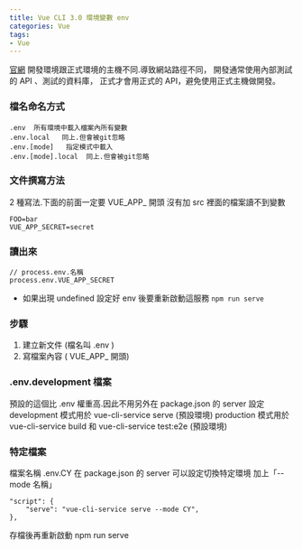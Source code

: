 ```yaml
---
title: Vue CLI 3.0 環境變數 env 
categories: Vue
tags: 
- Vue
---
```

[官網](https://cli.vuejs.org/zh/guide/mode-and-env.html#%E6%A8%A1%E5%BC%8F)
開發環境跟正式環境的主機不同.導致網站路徑不同，
開發通常使用內部測試的 API 、測試的資料庫，
正式才會用正式的 API，避免使用正式主機做開發。
<!--more-->
### 檔名命名方式
```
.env  所有環境中載入檔案內所有變數
.env.local   同上.但會被git忽略
.env.[mode]   指定模式中載入
.env.[mode].local  同上.但會被git忽略
```

### 文件撰寫方法
2 種寫法.下面的前面一定要 VUE_APP_ 開頭
沒有加 src 裡面的檔案讀不到變數
```
FOO=bar
VUE_APP_SECRET=secret
```

### 讀出來
```
// process.env.名稱
process.env.VUE_APP_SECRET
```

* 如果出現 undefined
設定好 env 後要重新啟動這服務 ```npm run serve```

### 步驟
1. 建立新文件 (檔名叫 .env )
2. 寫檔案內容 ( VUE_APP_ 開頭)

### .env.development 檔案
預設的這個比 .env 權重高.因此不用另外在 package.json 的 server 設定
development 模式用於 vue-cli-service serve (預設環境)
production 模式用於 vue-cli-service build 和 vue-cli-service test:e2e (預設環境)

### 特定檔案
檔案名稱 .env.CY
在 package.json 的 server 可以設定切換特定環境
加上「--mode 名稱」
```
"script": {
    "serve": "vue-cli-service serve --mode CY",
},
```
存檔後再重新啟動 npm run serve